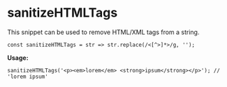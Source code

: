 # sanitizeHTMLTags
This snippet can be used to remove HTML/XML tags from a string.

```
const sanitizeHTMLTags = str => str.replace(/<[^>]*>/g, '');
```

**Usage:**
```
sanitizeHTMLTags('<p><em>lorem</em> <strong>ipsum</strong></p>'); // 'lorem ipsum'
```
